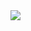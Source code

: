 <img align="right" src="https://visitor-badge.laobi.icu/badge?page_id=Ryan-infitech.Ryan-infitech" />
